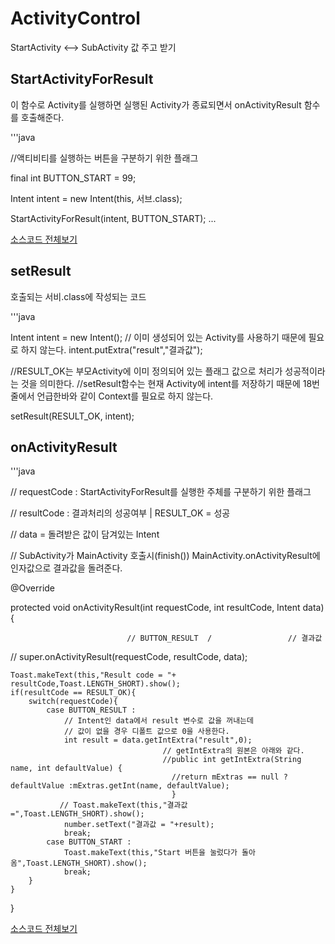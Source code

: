 # ActivityControl
StartActivity &lt;--> SubActivity 값 주고 받기

## StartActivityForResult
이 함수로 Activity를 실행하면 실행된 Activity가 종료되면서 onActivityResult 함수를 호출해준다.


'''java

//액티비티를 실행하는 버튼을 구분하기 위한 플래그

final int BUTTON_START = 99;

Intent intent = new Intent(this, 서브.class);

StartActivityForResult(intent, BUTTON_START);
...

[소스코드 전체보기](https://github.com/Youngho-Kim/ActivityControl/blob/master/app/src/main/java/com/android/kwave/activitycontrol/MainActivity.java)

## setResult
호출되는 서비.class에 작성되는 코드

'''java

Intent intent = new Intent(); // 이미 생성되어 있는 Activity를 사용하기 때문에 필요로 하지 않는다.
intent.putExtra("result","결과값");

//RESULT_OK는 부모Activity에 이미 정의되어 있는 플래그 값으로 처리가 성공적이라는 것을 의미한다.
//setResult함수는 현재 Activity에 intent를 저장하기 때문에 18번 줄에서 언급한바와 같이 Context를 필요로 하지 않는다. 

 setResult(RESULT_OK, intent);


## onActivityResult
'''java

// requestCode : StartActivityForResult를 실행한 주체를 구분하기 위한 플래그

// resultCode : 결과처리의 성공여부 | RESULT_OK = 성공

// data = 돌려받은 값이 담겨있는 Intent

//  SubActivity가 MainActivity 호출시(finish())  MainActivity.onActivityResult에 인자값으로 결과값을 돌려준다.



@Override

protected void onActivityResult(int requestCode, int resultCode, Intent data) {

                              // BUTTON_RESULT  /                 // 결과값
//        super.onActivityResult(requestCode, resultCode, data);

    Toast.makeText(this,"Result code = "+ resultCode,Toast.LENGTH_SHORT).show();
    if(resultCode == RESULT_OK){
        switch(requestCode){
            case BUTTON_RESULT :
                // Intent인 data에서 result 변수로 값을 꺼내는데
                // 값이 없을 경우 디폴트 값으로 0을 사용한다.
                int result = data.getIntExtra("result",0);
                                      // getIntExtra의 원본은 아래와 같다.
                                      //public int getIntExtra(String name, int defaultValue) {
                                        //return mExtras == null ? defaultValue :mExtras.getInt(name, defaultValue);
                                        }
               // Toast.makeText(this,"결과값 =",Toast.LENGTH_SHORT).show();
                number.setText("결과값 = "+result);
                break;
            case BUTTON_START :
                Toast.makeText(this,"Start 버튼을 눌렀다가 돌아옴",Toast.LENGTH_SHORT).show();
                break;
        }
    }
}

[소스코드 전체보기](https://github.com/Youngho-Kim/ActivityControl/blob/master/app/src/main/java/com/android/kwave/activitycontrol/SubActivity.java)
